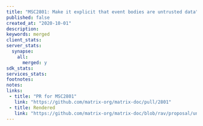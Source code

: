 ```yaml
---
title: "MSC2801: Make it explicit that event bodies are untrusted data"
published: false
created_at: "2020-10-01"
description:
keywords: merged
client_stats:
server_stats:
  synapse:
    all:
      merged: y
sdk_stats:
services_stats:
footnotes:
notes:
links:
 - title: "PR for MSC2801"
   link: "https://github.com/matrix-org/matrix-doc/pull/2801"
 - title: Rendered
   link: "https://github.com/matrix-org/matrix-doc/blob/rav/proposal/untrusted_event_data/proposals/2801-untrusted-event-data.md"
---
```

